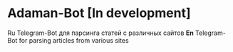 <h1>Adaman-Bot [In development]</h2>

</b>Ru</b> Telegram-Bot для парсинга статей с различных сайтов 
<b>En</b> Telegram-Bot for parsing articles from various sites
